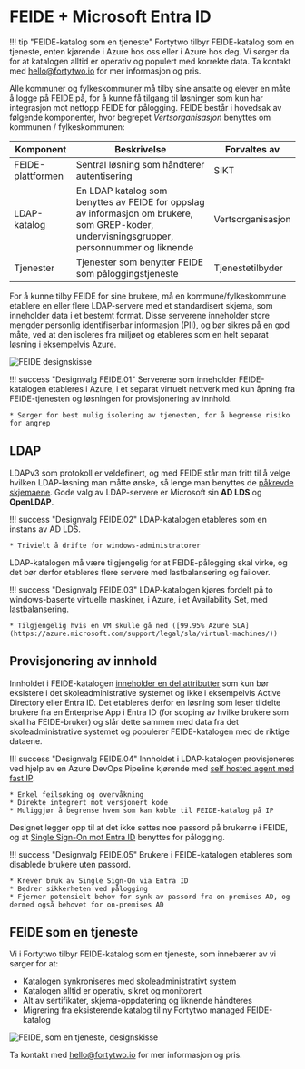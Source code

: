 # FEIDE + Microsoft Entra ID

!!! tip "FEIDE-katalog som en tjeneste"
    Fortytwo tilbyr FEIDE-katalog som en tjeneste, enten kjørende i Azure hos oss eller i Azure hos deg. Vi sørger da for at katalogen alltid er operativ og populert med korrekte data. Ta kontakt med <a href="mailto:hello@fortytwo.io">hello@fortytwo.io</a> for mer informasjon og pris.

Alle kommuner og fylkeskommuner må tilby sine ansatte og elever en måte å logge på FEIDE på, for å kunne få tilgang til løsninger som kun har integrasjon mot nettopp FEIDE for pålogging. FEIDE består i hovedsak av følgende komponenter, hvor begrepet *Vertsorganisasjon* benyttes om kommunen / fylkeskommunen:

| Komponent         | Beskrivelse                                                                                                                                 | Forvaltes av      |
|-------------------|---------------------------------------------------------------------------------------------------------------------------------------------|-------------------|
| FEIDE-plattformen | Sentral løsning som håndterer autentisering                                                                                                 | SIKT              |
| LDAP-katalog      | En LDAP katalog som benyttes av FEIDE for oppslag av informasjon om brukere, som GREP-koder, undervisningsgrupper, personnummer og liknende | Vertsorganisasjon |
| Tjenester         | Tjenester som benytter FEIDE som påloggingstjeneste                                                                                         | Tjenestetilbyder  |

For å kunne tilby FEIDE for sine brukere, må en kommune/fylkeskommune etablere en eller flere LDAP-servere med et standardisert skjema, som inneholder data i et bestemt format. Disse serverene inneholder store mengder personlig identifiserbar informasjon (PII), og bør sikres på en god måte, ved at den isoleres fra miljøet og etableres som en helt separat løsning i eksempelvis Azure.

![FEIDE designskisse](media/20231116122501.png)

!!! success "Designvalg FEIDE.01"
    Serverene som inneholder FEIDE-katalogen etableres i Azure, i et separat virtuelt nettverk med kun åpning fra FEIDE-tjenesten og løsningen for provisjonering av innhold.

    * Sørger for best mulig isolering av tjenesten, for å begrense risiko for angrep

## LDAP

LDAPv3 som protokoll er veldefinert, og med FEIDE står man fritt til å velge hvilken LDAP-løsning man måtte ønske, så lenge man benyttes de [påkrevde skjemaene](https://www.feide.no/ldap-skjema-feide). Gode valg av LDAP-servere er Microsoft sin **AD LDS** og **OpenLDAP**.

!!! success "Designvalg FEIDE.02"
    LDAP-katalogen etableres som en instans av AD LDS.

    * Trivielt å drifte for windows-administratorer

LDAP-katalogen må være tilgjengelig for at FEIDE-pålogging skal virke, og det bør derfor etableres flere servere med lastbalansering og failover.

!!! success "Designvalg FEIDE.03"
    LDAP-katalogen kjøres fordelt på to windows-baserte virtuelle maskiner, i Azure, i et Availability Set, med lastbalansering.

    * Tilgjengelig hvis en VM skulle gå ned ([99.95% Azure SLA](https://azure.microsoft.com/support/legal/sla/virtual-machines/))

## Provisjonering av innhold

Innholdet i FEIDE-katalogen [inneholder en del attributter](https://docs.feide.no/reference/schema/index.html) som kun bør eksistere i det skoleadministrative systemet og ikke i eksempelvis Active Directory eller Entra ID. Det etableres derfor en løsning som leser tildelte brukere fra en Enterprise App i Entra ID (for scoping av hvilke brukere som skal ha FEIDE-bruker) og slår dette sammen med data fra det skoleadministrative systemet og populerer FEIDE-katalogen med de riktige dataene.

!!! success "Designvalg FEIDE.04"
    Innholdet i LDAP-katalogen provisjoneres ved hjelp av en Azure DevOps Pipeline kjørende med [self hosted agent med fast IP](../../../Self%20Hosted%20Runners/index.md).

    * Enkel feilsøking og overvåkning
    * Direkte integrert mot versjonert kode
    * Muliggjør å begrense hvem som kan koble til FEIDE-katalog på IP

Designet legger opp til at det ikke settes noe passord på brukerne i FEIDE, og at [Single Sign-On mot Entra ID](https://docs.feide.no/home_organizations/feide_login_with_azuread.html) benyttes for pålogging.

!!! success "Designvalg FEIDE.05"
    Brukere i FEIDE-katalogen etableres som disablede brukere uten passord.

    * Krever bruk av Single Sign-On via Entra ID
    * Bedrer sikkerheten ved pålogging
    * Fjerner potensielt behov for synk av passord fra on-premises AD, og dermed også behovet for on-premises AD

## FEIDE som en tjeneste

Vi i Fortytwo tilbyr FEIDE-katalog som en tjeneste, som innebærer av vi sørger for at:

- Katalogen synkroniseres med skoleadministrativt system
- Katalogen alltid er operativ, sikret og monitorert
- Alt av sertifikater, skjema-oppdatering og liknende håndteres
- Migrering fra eksisterende katalog til ny Fortytwo managed FEIDE-katalog

![FEIDE, som en tjeneste, designskisse](media/20231116122214.png)

Ta kontakt med <a href="mailto:hello@fortytwo.io">hello@fortytwo.io</a> for mer informasjon og pris.
